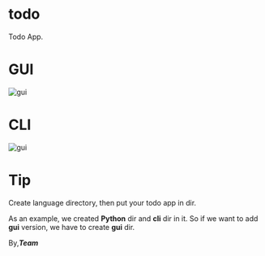 # todo

Todo App.

# GUI
![gui](https://s19.picofile.com/file/8431961318/Screenshot_20210427_043502.png)

# CLI
![gui](https://s19.picofile.com/file/8431961368/Screenshot_20210427_044722.png)

# Tip

Create language directory, then put your todo app in dir.

As an example, we created **Python** dir and **cli** dir in it. So if we want to add **gui** version, we have to create **gui** dir.

By,***Team***
